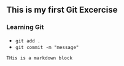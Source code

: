 ## This is my first Git Excercise
### Learning Git

- `git add .`
- `git commit -m "message"`


```
THis is a markdown block
```